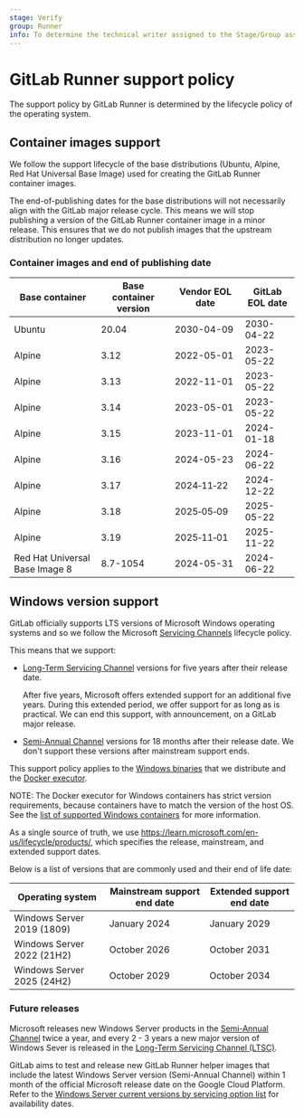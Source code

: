 ```yaml
---
stage: Verify
group: Runner
info: To determine the technical writer assigned to the Stage/Group associated with this page, see https://handbook.gitlab.com/handbook/product/ux/technical-writing/#assignments
---
```


# GitLab Runner support policy

The support policy by GitLab Runner is determined by the lifecycle policy of the operating system.

## Container images support

We follow the support lifecycle of the base distributions (Ubuntu, Alpine, Red Hat Universal Base Image) used for creating the GitLab Runner container images.

The end-of-publishing dates for the base distributions will not necessarily align with the GitLab major release cycle. This means we will stop publishing a version of the GitLab Runner container image in a minor release. This ensures that we do not publish images that the upstream distribution no longer updates.

### Container images and end of publishing date

| Base container                 | Base container version | Vendor EOL date | GitLab EOL date |
|--------------------------------|------------------------|-----------------|-----------------|
| Ubuntu                         | 20.04                  | 2030-04-09      | 2030-04-22      |
| Alpine                         | 3.12                   | 2022-05-01      | 2023-05-22      |
| Alpine                         | 3.13                   | 2022-11-01      | 2023-05-22      |
| Alpine                         | 3.14                   | 2023-05-01      | 2023-05-22      |
| Alpine                         | 3.15                   | 2023-11-01      | 2024-01-18      |
| Alpine                         | 3.16                   | 2024-05-23      | 2024-06-22      |
| Alpine                         | 3.17                   | 2024‑11‑22      | 2024-12-22      |
| Alpine                         | 3.18                   | 2025‑05‑09      | 2025-05-22      |
| Alpine                         | 3.19                   | 2025‑11‑01      | 2025-11-22      |
| Red Hat Universal Base Image 8 | 8.7-1054               | 2024-05-31      | 2024-06-22      |

## Windows version support

GitLab officially supports LTS versions of Microsoft Windows operating systems and so we follow the Microsoft
[Servicing Channels](https://learn.microsoft.com/en-us/windows/deployment/update/waas-overview#servicing-channels) lifecycle policy.

This means that we support:

- [Long-Term Servicing Channel](https://learn.microsoft.com/en-us/windows/deployment/update/waas-overview#long-term-servicing-channel)
  versions for five years after their release date.

  After five years, Microsoft offers extended support for an additional five years.
  During this extended period, we offer support for as long as is practical.
  We can end this support, with announcement, on a GitLab major release.
- [Semi-Annual Channel](https://learn.microsoft.com/en-us/windows/deployment/update/waas-overview#semi-annual-channel)
  versions for 18 months after their release date. We don't support
  these versions after mainstream support ends.

This support policy applies to the [Windows binaries](windows.md#installation) that we
distribute and the [Docker executor](../executors/docker.md#supported-windows-versions).

NOTE:
The Docker executor for Windows containers has strict version
requirements, because containers have to match the version of the host
OS. See the [list of supported Windows containers](../executors/docker.md#supported-windows-versions)
for more information.

As a single source of truth, we use <https://learn.microsoft.com/en-us/lifecycle/products/>,
which specifies the release, mainstream, and extended support dates.

Below is a list of versions that are commonly used and their end of life
date:

| Operating system            | Mainstream support end date | Extended support end date |
|-----------------------------|---------------------| ------------------|
| Windows Server 2019 (1809)  | January 2024        | January 2029      |
| Windows Server 2022 (21H2)  | October 2026        | October 2031      |
| Windows Server 2025 (24H2)  | October 2029        | October 2034      |

### Future releases

Microsoft releases new Windows Server products in the
[Semi-Annual Channel](https://learn.microsoft.com/en-us/windows-server/get-started/servicing-channels-comparison#semi-annual-channel)
twice a year, and every 2 - 3 years a new major version of Windows Sever
is released in the
[Long-Term Servicing Channel (LTSC)](https://learn.microsoft.com/en-us/windows-server/get-started/servicing-channels-comparison#long-term-servicing-channel-ltsc).

GitLab aims to test and release new GitLab Runner helper images that
include the latest Windows Server version (Semi-Annual Channel) within 1
month of the official Microsoft release date on the Google Cloud Platform. Refer to the
[Windows Server current versions by servicing option list](https://learn.microsoft.com/en-us/windows-server/get-started/windows-server-release-info#windows-server-current-versions-by-servicing-option)
for availability dates.
